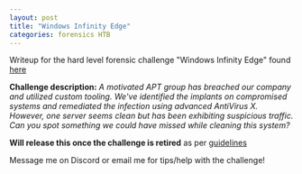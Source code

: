 ```yaml
---
layout: post
title: "Windows Infinity Edge"
categories: forensics HTB
---
```


Writeup for the hard level forensic challenge "Windows Infinity Edge" found [here](https://app.hackthebox.com/challenges/Window's%2520Infinity%2520Edge)

**Challenge description:** *A motivated APT group has breached our company and utilized custom tooling. We've identified the implants on compromised systems and remediated the infection using advanced AntiVirus X. However, one server seems clean but has been exhibiting suspicious traffic. Can you spot something we could have missed while cleaning this system?*

**Will release this once the challenge is retired** as per [guidelines](https://help.hackthebox.com/en/articles/5188925-streaming-writeups-walkthrough-guidelines?ref=benheater.com)

Message me on Discord or email me for tips/help with the challenge!



